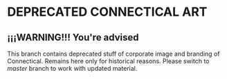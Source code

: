 # DEPRECATED CONNECTICAL ART #

## ¡¡¡WARNING!!! You're advised ##

This branch contains deprecated stuff of corporate image and branding of
Connectical. Remains here only for historical reasons. Please switch to
_master_ branch to work with updated material.
